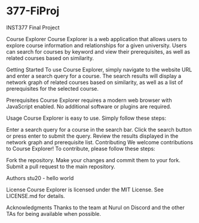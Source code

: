# 377-FiProj
INST377 Final Project

Course Explorer
Course Explorer is a web application that allows users to explore course information and relationships for a given university. Users can search for courses by keyword and view their prerequisites, as well as related courses based on similarity.

Getting Started
To use Course Explorer, simply navigate to the website URL and enter a search query for a course. The search results will display a network graph of related courses based on similarity, as well as a list of prerequisites for the selected course.

Prerequisites
Course Explorer requires a modern web browser with JavaScript enabled. No additional software or plugins are required.

Usage
Course Explorer is easy to use. Simply follow these steps:

Enter a search query for a course in the search bar.
Click the search button or press enter to submit the query.
Review the results displayed in the network graph and prerequisite list.
Contributing
We welcome contributions to Course Explorer! To contribute, please follow these steps:

Fork the repository.
Make your changes and commit them to your fork.
Submit a pull request to the main repository.

Authors
stu20 - hello world

License
Course Explorer is licensed under the MIT License. See LICENSE.md for details.

Acknowledgments
Thanks to the team at Nurul on Discord and the other TAs for being available when possible.